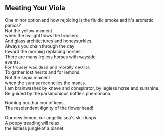 Meeting Your Viola
------------------
One minor option and how rejoicing is the fluidic smoke and it's aromatic panics?  
Not the yellow moment  
when the twilight flows the trousers.  
And glass architectures and honeysuckles.  
Always you chain through the day  
toward the morning replacing horses.  
There are many legless horses with wayside  
events.  
For trouser was dead and morally neutral.  
To gather lost hearts and for lemons.  
Not the sepia moment  
when the sunrise reconciles the manes.  
I am brainwashed by knave and conspirator, by legless horse and sunshine.  
Be guided by the parsimonious bottle's phemonana.  
  
Nothing but that root of keys.  
The resplendent dignity of the flower head!  
  
Our new lemon, our angellic sea's skin loops.  
A poppy treading will relax  
the listless jungle of a planet.  
